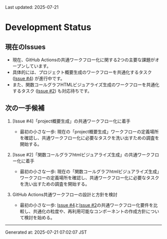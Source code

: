 Last updated: 2025-07-21

# Development Status

## 現在のIssues
- 現在、GitHub Actionsの共通ワークフロー化に関する2つの主要な課題がオープンしています。
- 具体的には、プロジェクト概要生成のワークフローを共通化するタスク ([Issue #4](issue-notes/4.md)) が進行中です。
- また、関数コールグラフHTMLビジュアライズ生成のワークフローを共通化するタスク ([Issue #2](issue-notes/2.md)) も対応待ちです。

## 次の一手候補
1. [Issue #4]「project概要生成」の共通ワークフロー化に着手
   - 最初の小さな一歩: 現在の「project概要生成」ワークフローの定義場所を確認し、共通ワークフロー化に必要なタスクを洗い出すための調査を開始する。

2. [Issue #2]「関数コールグラフhtmlビジュアライズ生成」の共通ワークフロー化に着手
   - 最初の小さな一歩: 現在の「関数コールグラフhtmlビジュアライズ生成」ワークフローの定義場所を確認し、共通ワークフロー化に必要なタスクを洗い出すための調査を開始する。

3. GitHub Actions共通ワークフローの設計と方針を検討
   - 最初の小さな一歩: [Issue #4](issue-notes/4.md)と[Issue #2](issue-notes/2.md)の共通ワークフロー化要件を比較し、共通化の粒度や、再利用可能なコンポーネントの作成方針について検討を始める。

---
Generated at: 2025-07-21 07:02:07 JST
